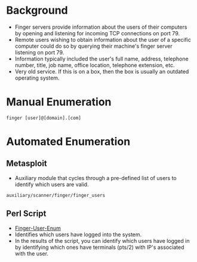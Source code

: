 # Background
- Finger servers provide information about the users of their computers by opening and listening for incoming TCP connections on port 79. 
- Remote users wishing to obtain information about the user of a specific computer could do so by querying their machine's finger server listening on port 79. 
- Information typically included the user's full name, address, telephone number, title, job name, office location, telephone extension, etc. 
- Very old service.  If this is on a box, then the box is usually an outdated operating system.

# Manual Enumeration
```
finger [user]@[domain].[com]
```

# Automated Enumeration
## Metasploit
- Auxiliary module that cycles through a pre-defined list of users to identify which users are valid.
```
auxiliary/scanner/finger/finger_users
```
## Perl Script
- [Finger-User-Enum](https://github.com/pentestmonkey/finger-user-enum)
- Identifies which users have logged into the system.
- In the results of the script, you can identify which users have logged in by identifying which ones have terminals (pts/2) with IP's associated with the user.
